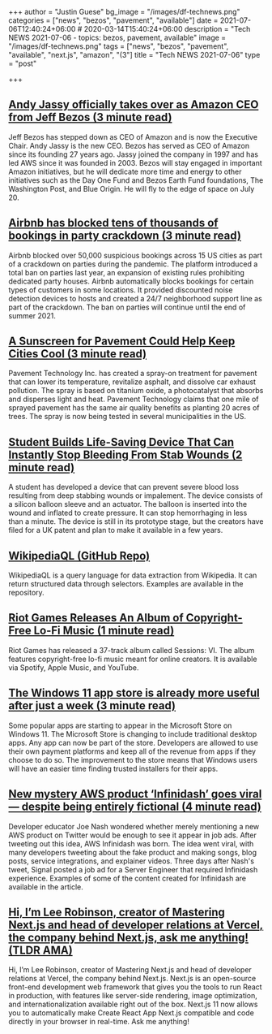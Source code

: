 +++
author = "Justin Guese"
bg_image = "/images/df-technews.png"
categories = ["news", "bezos", "pavement", "available"]
date = 2021-07-06T12:40:24+06:00 # 2020-03-14T15:40:24+06:00
description = "Tech NEWS 2021-07-06 - topics: bezos, pavement, available"
image = "/images/df-technews.png"
tags = ["news", "bezos", "pavement", "available", "next.js", "amazon", "(3"]
title = "Tech NEWS 2021-07-06"
type = "post"

+++

## [Andy Jassy officially takes over as Amazon CEO from Jeff Bezos (3 minute read)](https://www.theverge.com/2021/7/5/22563671/andy-jassy-amazon-ceo-jeff-bezos)

Jeff Bezos has stepped down as CEO of Amazon and is now the Executive Chair. Andy Jassy is the new CEO. Bezos has served as CEO of Amazon since its founding 27 years ago. Jassy joined the company in 1997 and has led AWS since it was founded in 2003. Bezos will stay engaged in important Amazon initiatives, but he will dedicate more time and energy to other initiatives such as the Day One Fund and Bezos Earth Fund foundations, The Washington Post, and Blue Origin. He will fly to the edge of space on July 20.

## [Airbnb has blocked tens of thousands of bookings in party crackdown (3 minute read)](https://www.theverge.com/2021/7/5/22563807/airbnb-party-ban-results-phoenix-las-vegas-seattle-denver-portland-salt-lake-city-albuquerque)

Airbnb blocked over 50,000 suspicious bookings across 15 US cities as part of a crackdown on parties during the pandemic. The platform introduced a total ban on parties last year, an expansion of existing rules prohibiting dedicated party houses. Airbnb automatically blocks bookings for certain types of customers in some locations. It provided discounted noise detection devices to hosts and created a 24/7 neighborhood support line as part of the crackdown. The ban on parties will continue until the end of summer 2021.

## [A Sunscreen for Pavement Could Help Keep Cities Cool (3 minute read)](https://gizmodo.com/a-sunscreen-for-pavement-could-help-keep-cities-cool-1847214621)

Pavement Technology Inc. has created a spray-on treatment for pavement that can lower its temperature, revitalize asphalt, and dissolve car exhaust pollution. The spray is based on titanium oxide, a photocatalyst that absorbs and disperses light and heat. Pavement Technology claims that one mile of sprayed pavement has the same air quality benefits as planting 20 acres of trees. The spray is now being tested in several municipalities in the US.

## [Student Builds Life-Saving Device That Can Instantly Stop Bleeding From Stab Wounds (2 minute read)](https://www.indiatimes.com/technology/news/react-device-stop-bleeding-from-stab-wounds-544224.html)

A student has developed a device that can prevent severe blood loss resulting from deep stabbing wounds or impalement. The device consists of a silicon balloon sleeve and an actuator. The balloon is inserted into the wound and inflated to create pressure. It can stop hemorrhaging in less than a minute. The device is still in its prototype stage, but the creators have filed for a UK patent and plan to make it available in a few years.

## [WikipediaQL (GitHub Repo)](https://github.com/zverok/wikipedia_ql)

WikipediaQL is a query language for data extraction from Wikipedia. It can return structured data through selectors. Examples are available in the repository.

## [Riot Games Releases An Album of Copyright-Free Lo-Fi Music (1 minute read)](https://80.lv/articles/riot-games-releases-an-album-of-copyright-free-lo-fi-music/)

Riot Games has released a 37-track album called Sessions: VI. The album features copyright-free lo-fi music meant for online creators. It is available via Spotify, Apple Music, and YouTube.

## [The Windows 11 app store is already more useful after just a week (3 minute read)](https://www.theverge.com/2021/7/5/22563638/microsoft-windows-11-app-store-microsoft-store-apps-desktop-win32)

Some popular apps are starting to appear in the Microsoft Store on Windows 11. The Microsoft Store is changing to include traditional desktop apps. Any app can now be part of the store. Developers are allowed to use their own payment platforms and keep all of the revenue from apps if they choose to do so. The improvement to the store means that Windows users will have an easier time finding trusted installers for their apps.

## [New mystery AWS product ‘Infinidash’ goes viral — despite being entirely fictional (4 minute read)](https://www.theregister.com/2021/07/05/infinidash/)

Developer educator Joe Nash wondered whether merely mentioning a new AWS product on Twitter would be enough to see it appear in job ads. After tweeting out this idea, AWS Infinidash was born. The idea went viral, with many developers tweeting about the fake product and making songs, blog posts, service integrations, and explainer videos. Three days after Nash's tweet, Signal posted a job ad for a Server Engineer that required Infinidash experience. Examples of some of the content created for Infinidash are available in the article.

## [Hi, I’m Lee Robinson, creator of Mastering Next.js and head of developer relations at Vercel, the company behind Next.js, ask me anything! (TLDR AMA)](https://tldr.tech/token/6c3ef825381ee396191f77cb92dd1969?redirect=https%3A%2F%2Ftldr.tech%2Fama%2Flee-robinson/1/0100017a7b4a72c4-7b8fe96e-290e-405e-9f4d-042a0f06044f-000000/IE09tVEgiIOaIkhtIXLJggvamKZw9aBBh4wWL8bZw7o=204)

Hi, I’m Lee Robinson, creator of Mastering Next.js and head of developer relations at Vercel, the company behind Next.js. Next.js is an open-source front-end development web framework that gives you the tools to run React in production, with features like server-side rendering, image optimization, and internationalization available right out of the box. Next.js 11 now allows you to automatically make Create React App Next.js compatible and code directly in your browser in real-time. Ask me anything!

